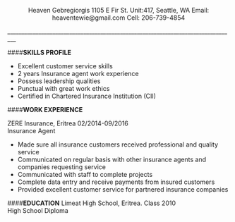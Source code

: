 <P align = "center"> Heaven Gebregiorgis  
1105 E Fir St. Unit:417, Seattle, WA   
Email: heaventewie@gmail.com   
Cell:   206-739-4854</P>  
                                                                                                                          _________________________________________________________________________________									

####**SKILLS PROFILE**

* Excellent customer service skills
* 2 years Insurance agent  work experience
* Possess leadership qualities 
* Punctual with great work ethics
* Certified in Chartered Insurance Institution (CII)


####**WORK EXPERIENCE** 

ZERE Insurance, Eritrea 02/2014-09/2016  
Insurance Agent  

* Made sure all insurance customers received professional and quality service 
* Communicated on regular basis with other insurance agents and companies requesting service
* Communicated with staff to complete projects  
* Complete data entry and receive payments from insured customers 
* Provided excellent customer service for partnered insurance companies 

####**EDUCATION**
Limeat High School, Eritrea. Class 2010  
High School Diploma 


